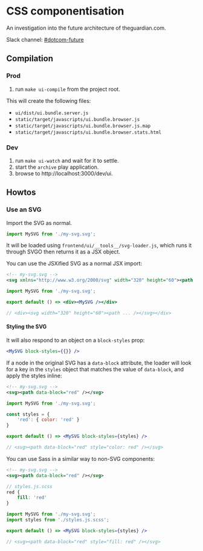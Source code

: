 # CSS componentisation

An investigation into the future architecture of theguardian.com.

Slack channel: [#dotcom-future](https://theguardian.slack.com/messages/C0JES5PEV)

## Compilation

### Prod

1. run `make ui-compile` from the project root.

This will create the following files:

- `ui/dist/ui.bundle.server.js`
- `static/target/javascripts/ui.bundle.browser.js`
- `static/target/javascripts/ui.bundle.browser.js.map`
- `static/target/javascripts/ui.bundle.browser.stats.html`

### Dev

1. run `make ui-watch` and wait for it to settle.
2. start the `archive` play application.
3. browse to http://localhost:3000/dev/ui.

## Howtos

### Use an SVG

Import the SVG as normal.

```jsx
import MySVG from './my-svg.svg';
```

It will be loaded using `frontend/ui/__tools__/svg-loader.js`, which runs it through SVGO then returns it as a JSX object.

You can use the JSXified SVG as a normal JSX import:

```xml
<!-- my-svg.svg -->
<svg xmlns="http://www.w3.org/2000/svg" width="320" height="60"><path ... /></svg>
```

```jsx
import MySVG from './my-svg.svg';

export default () => <div><MySVG /></div>

// <div><svg width="320" height="60"><path ... /></svg></div>

```
#### Styling the SVG
It will also respond to an object on a `block-styles` prop:

```jsx
<MySVG block-styles={{}} />
```
If a node in the original SVG has a `data-block` attribute, the loader will look for a key in the `styles` object that matches the value of `data-block`, and apply the styles inline:

```xml
<!-- my-svg.svg -->
<svg><path data-block="red" /></svg>
```

```jsx
import MySVG from './my-svg.svg';

const styles = {
	'red': { color: 'red' }
}

export default () => <MySVG block-styles={styles} />

// <svg><path data-block="red" style="color: red" /></svg>

```

You can use Sass in a similar way to non-SVG components:

```xml
<!-- my-svg.svg -->
<svg><path data-block="red" /></svg>
```

```scss
// styles.js.scss
red {
    fill: 'red'
}
```

```jsx
import MySVG from './my-svg.svg';
import styles from './styles.js.scss';

export default () => <MySVG block-styles={styles} />

// <svg><path data-block="red" style="fill: red" /></svg>

```
